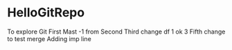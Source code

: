 # HelloGitRepo

To explore Git
First Mast -1
from Second
Third change
df 1
ok 3
Fifth change to  test merge
Adding imp line
